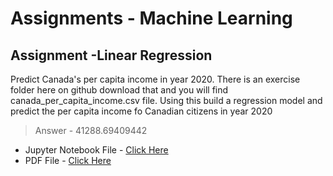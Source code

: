 # Assignments - Machine Learning

## Assignment -Linear Regression 

Predict Canada's per capita income in year 2020. There is an exercise folder here on github download that and you will find canada_per_capita_income.csv file. 
Using this build a regression model and predict the per capita income fo Canadian citizens in year 2020

> Answer - 
41288.69409442

- Jupyter Notebook File - [Click Here](https://github.com/itsanshulverma/du-cs-undergrad-course/blob/master/Semester6/MachineLearning/Assignments/78065%2C%20Assignment%20-%20LR.ipynb)
- PDF File - [Click Here](https://github.com/itsanshulverma/du-cs-undergrad-course/blob/master/Semester6/MachineLearning/Assignments/78065%2C%20Assignment%20-%20LR.pdf)
